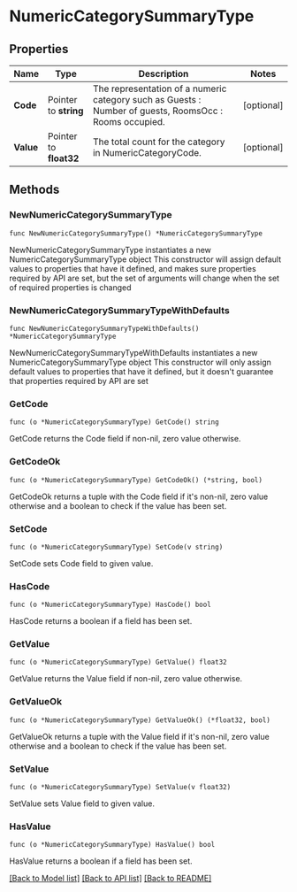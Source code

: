 # NumericCategorySummaryType

## Properties

Name | Type | Description | Notes
------------ | ------------- | ------------- | -------------
**Code** | Pointer to **string** | The representation of a numeric category such as Guests : Number of guests, RoomsOcc : Rooms occupied. | [optional] 
**Value** | Pointer to **float32** | The total count for the category in NumericCategoryCode. | [optional] 

## Methods

### NewNumericCategorySummaryType

`func NewNumericCategorySummaryType() *NumericCategorySummaryType`

NewNumericCategorySummaryType instantiates a new NumericCategorySummaryType object
This constructor will assign default values to properties that have it defined,
and makes sure properties required by API are set, but the set of arguments
will change when the set of required properties is changed

### NewNumericCategorySummaryTypeWithDefaults

`func NewNumericCategorySummaryTypeWithDefaults() *NumericCategorySummaryType`

NewNumericCategorySummaryTypeWithDefaults instantiates a new NumericCategorySummaryType object
This constructor will only assign default values to properties that have it defined,
but it doesn't guarantee that properties required by API are set

### GetCode

`func (o *NumericCategorySummaryType) GetCode() string`

GetCode returns the Code field if non-nil, zero value otherwise.

### GetCodeOk

`func (o *NumericCategorySummaryType) GetCodeOk() (*string, bool)`

GetCodeOk returns a tuple with the Code field if it's non-nil, zero value otherwise
and a boolean to check if the value has been set.

### SetCode

`func (o *NumericCategorySummaryType) SetCode(v string)`

SetCode sets Code field to given value.

### HasCode

`func (o *NumericCategorySummaryType) HasCode() bool`

HasCode returns a boolean if a field has been set.

### GetValue

`func (o *NumericCategorySummaryType) GetValue() float32`

GetValue returns the Value field if non-nil, zero value otherwise.

### GetValueOk

`func (o *NumericCategorySummaryType) GetValueOk() (*float32, bool)`

GetValueOk returns a tuple with the Value field if it's non-nil, zero value otherwise
and a boolean to check if the value has been set.

### SetValue

`func (o *NumericCategorySummaryType) SetValue(v float32)`

SetValue sets Value field to given value.

### HasValue

`func (o *NumericCategorySummaryType) HasValue() bool`

HasValue returns a boolean if a field has been set.


[[Back to Model list]](../README.md#documentation-for-models) [[Back to API list]](../README.md#documentation-for-api-endpoints) [[Back to README]](../README.md)


